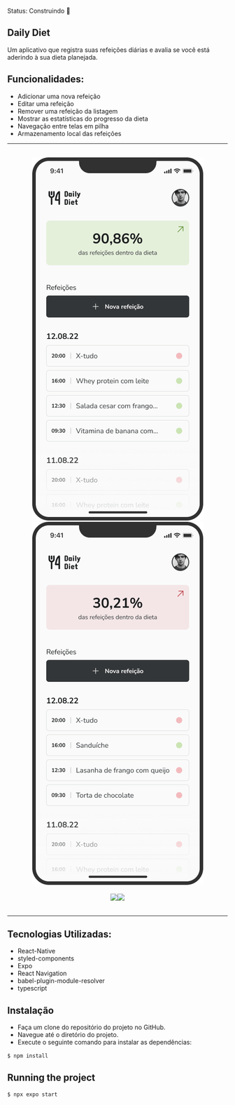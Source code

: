  Status: Construindo 🚧

## Daily Diet
Um aplicativo que registra suas refeições diárias e avalia se você está aderindo à sua dieta planejada.

## Funcionalidades:
 * Adicionar uma nova refeição
 * Editar uma refeição
 * Remover uma refeição da listagem
 * Mostrar as estatísticas do progresso da dieta
 * Navegação entre telas em pilha
 * Armazenamento local das refeições

<hr/>
<br/>

<center>
 <div><img src="./assets/Home.png" /><img src="./assets/2.png" /></div>
<br/>
 <div><img src="./assets/Estatísticas.png" /><img src="./assets/Estatísticas2.png" /></div>
</center>
<br/>
<hr/>

## Tecnologias Utilizadas:

 * React-Native
 * styled-components
 * Expo
 * React Navigation
 * babel-plugin-module-resolver
 * typescript

## Instalação
  * Faça um clone do repositório do projeto no GitHub.
  * Navegue até o diretório do projeto.
  * Execute o seguinte comando para instalar as dependências:

```
$ npm install
```

## Running the project
```
$ npx expo start
```


